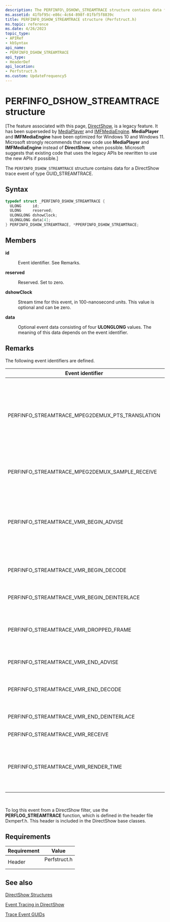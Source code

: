 ```yaml
---
description: The PERFINFO\_DSHOW\_STREAMTRACE structure contains data for a DirectShow trace event of type GUID\_STREAMTRACE.
ms.assetid: 41fbf95c-e86c-4c64-898f-01fbf5f8839c
title: PERFINFO_DSHOW_STREAMTRACE structure (Perfstruct.h)
ms.topic: reference
ms.date: 4/26/2023
topic_type: 
- APIRef
- kbSyntax
api_name: 
- PERFINFO_DSHOW_STREAMTRACE
api_type: 
- HeaderDef
api_location: 
- Perfstruct.h
ms.custom: UpdateFrequency5
---
```


# PERFINFO\_DSHOW\_STREAMTRACE structure

\[The feature associated with this page, [DirectShow](/windows/win32/directshow/directshow), is a legacy feature. It has been superseded by [MediaPlayer](/uwp/api/Windows.Media.Playback.MediaPlayer) and [IMFMediaEngine](/windows/win32/api/mfmediaengine/nn-mfmediaengine-imfmediaengine). **MediaPlayer** and **IMFMediaEngine** have been optimized for Windows 10 and Windows 11. Microsoft strongly recommends that new code use **MediaPlayer** and **IMFMediaEngine** instead of **DirectShow**, when possible. Microsoft suggests that existing code that uses the legacy APIs be rewritten to use the new APIs if possible.\]

The `PERFINFO_DSHOW_STREAMTRACE` structure contains data for a DirectShow trace event of type GUID\_STREAMTRACE.

## Syntax


```C++
typedef struct _PERFINFO_DSHOW_STREAMTRACE {
  ULONG     id;
  ULONG     reserved;
  ULONGLONG dshowClock;
  ULONGLONG data[4];
} PERFINFO_DSHOW_STREAMTRACE, *PPERFINFO_DSHOW_STREAMTRACE;
```



## Members

<dl> <dt>

**id**
</dt> <dd>

Event identifier. See Remarks.

</dd> <dt>

**reserved**
</dt> <dd>

Reserved. Set to zero.

</dd> <dt>

**dshowClock**
</dt> <dd>

Stream time for this event, in 100-nanosecond units. This value is optional and can be zero.

</dd> <dt>

**data**
</dt> <dd>

Optional event data consisting of four **ULONGLONG** values. The meaning of this data depends on the event identifier.

</dd> </dl>

## Remarks

The following event identifiers are defined.




| Event identifier | Description | 
|------------------|-------------|
| PERFINFO_STREAMTRACE_MPEG2DEMUX_PTS_TRANSLATION | Logged when the <a href="mpeg-2-demultiplexer.md">MPEG-2 Demultiplexer</a> filter converts a presentation time stamp (PTS) to stream time.<ul><li><strong>data</strong>[0]: Converted start time.</li><li><strong>data</strong>[1]: Converted stop time.</li><li><strong>data</strong>[2]. Stream identifier for the input pin.</li><li><strong>data</strong>[3]: PTS that was converted.</li></ul> | 
| PERFINFO_STREAMTRACE_MPEG2DEMUX_SAMPLE_RECEIVE | Logged when MPEG-2 Demultiplexer receives a sample.<ul><li><strong>data</strong>[0]: Current time returned by <a href="/windows/win32/api/profileapi/nf-profileapi-queryperformancecounter"><strong>QueryPerformanceCounter</strong></a>.</li></ul> | 
| PERFINFO_STREAMTRACE_VMR_BEGIN_ADVISE | Logged when the VMR schedules a sample for rendering, immediately before the VMR calls <a href="/windows/desktop/api/Strmif/nf-strmif-ireferenceclock-advisetime"><strong>IReferenceClock::AdviseTime</strong></a>.<ul><li><strong>data</strong>[0]: Reference time when streaming began, which corresponds to stream time zero.</li></ul> | 
| PERFINFO_STREAMTRACE_VMR_BEGIN_DECODE | Logged when the VMR begins a decoding operation—that is, when the decoder calls <a href="/previous-versions/windows/desktop/api/videoacc/nf-videoacc-iamvideoaccelerator-beginframe"><strong>IAMVideoAccelerator::BeginFrame</strong></a>. No event data. | 
| PERFINFO_STREAMTRACE_VMR_BEGIN_DEINTERLACE | Logged when the VMR begins a deinterlacing or video compositing operation. No event data. | 
| PERFINFO_STREAMTRACE_VMR_DROPPED_FRAME | Logged when the VMR drops a frame; for example, if a sample was late.<ul><li><strong>data</strong>[0]: Sample start time.</li><li><strong>data</strong>[1]: Sample end time.</li></ul> | 
| PERFINFO_STREAMTRACE_VMR_END_ADVISE | Logged when the VMR receives an advise notification from the reference clock. No event data. | 
| PERFINFO_STREAMTRACE_VMR_END_DECODE | Logged when the VMR ends a decoding operation—that is, when the decoder calls <a href="/previous-versions/windows/desktop/api/videoacc/nf-videoacc-iamvideoaccelerator-endframe"><strong>IAMVideoAccelerator::EndFrame</strong></a>. No event data. | 
| PERFINFO_STREAMTRACE_VMR_END_DEINTERLACE | Logged when the VMR completes a deinterlacing or video compositing operation. No event data. | 
| PERFINFO_STREAMTRACE_VMR_RECEIVE | Logged when the VMR receives a new sample. No event data. | 
| PERFINFO_STREAMTRACE_VMR_RENDER_TIME | Logged when the VMR finishes rendering a frame.<ul><li><strong>data</strong>[0]: Time that it took to render this frame.</li><li><strong>data</strong>[1]: Running average of frame rendering times.</li></ul> | 




 

To log this event from a DirectShow filter, use the **PERFLOG\_STREAMTRACE** function, which is defined in the header file Dxmperf.h. This header is included in the DirectShow base classes.

## Requirements



| Requirement | Value |
|-------------------|-----------------------------------------------------------------------------------------|
| Header<br/> | <dl> <dt>Perfstruct.h</dt> </dl> |



## See also

<dl> <dt>

[DirectShow Structures](directshow-structures.md)
</dt> <dt>

[Event Tracing in DirectShow](event-tracing-in-directshow.md)
</dt> <dt>

[Trace Event GUIDs](trace-guids.md)
</dt> </dl>

 

 
